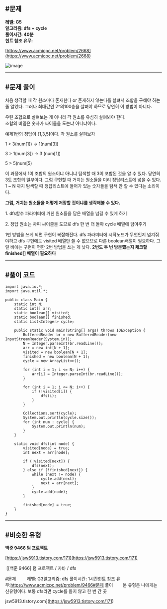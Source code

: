 ## **#문제**         

**레벨: G5  
알고리즘: dfs + cycle**  
**풀이시간: 40분  
힌트 참조 유무:**

[https://www.acmicpc.net/problem/2668](https://www.acmicpc.net/problem/2668)

![image](https://github.com/user-attachments/assets/5f5e8e8b-6f91-4d53-83c0-6bc7522a85ba)

---

## **#문제 풀이**        

처음 생각할 때 각 원소마다 존재한다 or 존재하지 않는다를 살펴서 조합을 구해야 하는 줄 알았다. 그러나 최대값인 2^의100승을 살펴야 하므로 당연히 이 방법이 아니다.

우린 조합으로 살펴보는 게 아니라 각 원소를 유심히 살펴봐야 한다.  
조합의 비밀은 숫자가 싸이클을 도는냐 아니냐이다.

예제1번의 정답이 {1,3,5\]이다. 각 원소를 살펴보자

1 > 3(num\[1\]) -> 1(num\[3\]) 

3 > 1(num\[3\]) -> 3 (num\[1\]) 

5 > 5(num\[5)  

이 과정에서 1이 조합의 원소이냐 아니냐 탐색할 때 3이 포함된 것을 알 수 있다. 당연히 3도 조합의 일부이다. 그럼 구현할 때 거치는 원소들을 미리 정답리스트에 넣을 수 있다. 1 ~ N 까지 탐색할 때 정답리스트에 들어가 있는 숫자들을 탐색 안 할 수 있다는 소리이다. 

**그럼, 거치는 원소들을 어떻게 저장할 것이냐를 생각해볼 수 있다.**  
  
1\. dfs함수 파라미터에 거친 원소들을 담은 배열을 넘길 수 있게 하기 

2\. 정답 원소는 차피 싸이클을 도므로 dfs 한 번 더 돌아 cycle 배열에 담아주기

1번 방법을 쓰게 되면 구현이 복잡해진다. dfs 파라미터에 시작노드가 무엇인지 넘겨줘야하고 dfs 구현에도 visited 배열만 쓸 수 없으므로 다른 boolean배열이 필요하다. 그럴 바에는 구현이 편한 2번 방법을 쓰는 게 낫다. **2번도 두 번 방문했는지 체크할 finished\[\] 배열이 필요하다** 

---

## **#풀이 코드**      

```
import java.io.*;
import java.util.*;

public class Main {
    static int N;
    static int[] arr;
    static boolean[] visited;
    static boolean[] finished;
    static List<Integer> cycle;

    public static void main(String[] args) throws IOException {
        BufferedReader br = new BufferedReader(new InputStreamReader(System.in));
        N = Integer.parseInt(br.readLine());
        arr = new int[N + 1];
        visited = new boolean[N + 1];
        finished = new boolean[N + 1];
        cycle = new ArrayList<>();

        for (int i = 1; i <= N; i++) {
            arr[i] = Integer.parseInt(br.readLine());
        }

        for (int i = 1; i <= N; i++) {
            if (!visited[i]) {
                dfs(i);
            }
        }

        Collections.sort(cycle);
        System.out.println(cycle.size());
        for (int num : cycle) {
            System.out.println(num);
        }
    }

    static void dfs(int node) {
        visited[node] = true;
        int next = arr[node];

        if (!visited[next]) {
            dfs(next);
        } else if (!finished[next]) {
            while (next != node) {
                cycle.add(next);
                next = arr[next];
            }
            cycle.add(node);
        }

        finished[node] = true;
    }
}
```

---

## **#비슷한 유형**     

**백준 9466 텀 프로젝트**

[https://jsw5913.tistory.com/171](https://jsw5913.tistory.com/171)

 [\[백준 9466\] 텀 프로젝트 / 자바 / dfs

#문제         레벨: G3알고리즘: dfs 풀이시간: 1시간힌트 참조 유무:https://www.acmicpc.net/problem/9466#문제 풀이        본 유형은 나에게는 신유형이다. 보통 dfs라면 cycle를 돌지 않고 한 번 간 곳

jsw5913.tistory.com](https://jsw5913.tistory.com/171)
